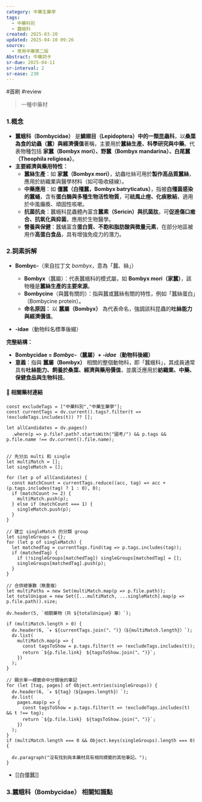 ```yaml
---
category: 中藥生藥學
tags:
  - 中藥科別
  - 蠶蛾科
created: 2025-03-20
updated: 2025-04-10 09:26
source:
  - 常用中藥第二版
Abstract: 中藥詞卡
sr-due: 2025-04-11
sr-interval: 2
sr-ease: 230
---
```

#首刷 #review 
> 一種中藥材
### 1.概念
- **蠶蛾科（Bombycidae）** 是**鱗翅目（Lepidoptera）中的一類昆蟲科**，以**桑葉為食的幼蟲（蠶）與經濟價值**著稱，主要用於**蠶絲生產、科學研究與中藥**。代表物種包括 **家蠶（Bombyx mori）、野蠶（Bombyx mandarina）、白尾蠶（Theophila religiosa）**。  
- **主要經濟與藥用特性：**  
  - **蠶絲生產**：如 **家蠶（Bombyx mori）**，幼蟲吐絲可用於**製作高品質蠶絲**，應用於紡織業與醫學材料（如可吸收縫線）。  
  - **中藥應用**：如 **僵蠶（白殭蠶，Bombyx batryticatus）**，指被**白殭菌感染的蠶蛹**，含有**蛋白酶與多種生物活性物質**，可**祛風止痙、化痰散結**，適用於中風癱瘓、頑固性咳嗽。  
  - **抗菌抗炎**：蠶蛾科昆蟲體內富含**蠶素（Sericin）與抗菌肽**，可**促進傷口癒合、抗氧化與抑菌**，應用於生物醫學。  
  - **營養與保健**：蠶蛹富含**蛋白質、不飽和脂肪酸與微量元素**，在部分地區被用作**高蛋白食品**，具有增強免疫力的潛力。  

### 2.詞素拆解
- **Bombyc-**（來自拉丁文 *bombyx*，意為「蠶、絲」）  
  - **Bombyx**（蠶屬）：代表蠶蛾科的模式屬，如 **Bombyx mori（家蠶）**，該物種是**蠶絲生產的主要來源**。  
  - **Bombycine**（與蠶有關的）：指與蠶或蠶絲有關的特性，例如「蠶絲蛋白」（Bombycine protein）。  
  - **命名原因：** 以 **蠶屬（Bombyx）** 為代表命名，強調該科昆蟲的**吐絲能力與經濟價值**。  

- **-idae**（動物科名標準後綴） 

**完整結構：**
- **Bombycidae = *Bombyc-*（蠶屬）+ *-idae*（動物科後綴）**  
- **意義**：指與 **蠶屬（Bombyx）** 相關的整個動物科，即「蠶蛾科」，其成員通常具有**吐絲能力、飼養於桑葉、經濟與藥用價值**，並廣泛應用於**紡織業、中藥、保健食品與生物科技**。

#### 📌 相關藥材連結


```dataviewjs
const excludeTags = ["中藥科別","中藥生藥學"];
const currentTags = dv.current().tags?.filter(t => !excludeTags.includes(t)) ?? [];

let allCandidates = dv.pages()
  .where(p => p.file?.path?.startsWith("國考/") && p.tags && p.file.name !== dv.current().file.name);


// 先分出 multi 和 single
let multiMatch = [];
let singleMatch = [];

for (let p of allCandidates) {
  const matchCount = currentTags.reduce((acc, tag) => acc + (p.tags.includes(tag) ? 1 : 0), 0);
  if (matchCount >= 2) {
    multiMatch.push(p);
  } else if (matchCount === 1) {
    singleMatch.push(p);
  }
}

// 建立 singleMatch 的分類 group
let singleGroups = {};
for (let p of singleMatch) {
  let matchedTag = currentTags.find(tag => p.tags.includes(tag));
  if (matchedTag) {
    if (!singleGroups[matchedTag]) singleGroups[matchedTag] = [];
    singleGroups[matchedTag].push(p);
  }
}

// 合併總筆數（無重複）
let multiPaths = new Set(multiMatch.map(p => p.file.path));
let totalUnique = new Set([...multiMatch, ...singleMatch].map(p => p.file.path)).size;

dv.header(5, `相關藥物（共 ${totalUnique} 筆）`);

if (multiMatch.length > 0) {
  dv.header(6, `▸ ${currentTags.join("、")}（${multiMatch.length}）`);
  dv.list(
    multiMatch.map(p => {
      const tagsToShow = p.tags.filter(t => !excludeTags.includes(t));
      return `${p.file.link}　${tagsToShow.join("、")}`;
    })
  );
}

// 顯示單一標籤命中分類後的筆記
for (let [tag, pages] of Object.entries(singleGroups)) {
  dv.header(6, `▸ ${tag}（${pages.length}）`);
  dv.list(
    pages.map(p => {
      const tagsToShow = p.tags.filter(t => !excludeTags.includes(t) && t !== tag);
      return `${p.file.link}　${tagsToShow.join("、")}`;
    })
  );
}
if (multiMatch.length === 0 && Object.keys(singleGroups).length === 0) {

  dv.paragraph("沒有找到與本藥材具有相同標籤的其他筆記。");
}

```



- [[白僵蠶]]

### 3.蠶蛾科（Bombycidae） 相關知識點




